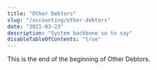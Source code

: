 ```yaml
---
title: "Other Debtors"
slug: "/accounting/other-debtors"
date: "2021-03-23"
description: "System backbone so to say"
disableTableOfContents: "true"
---
```

This is the end of the beginning of Other Debtors.